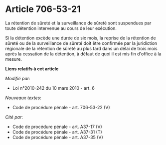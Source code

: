 # Article 706-53-21

La rétention de sûreté et la surveillance de sûreté sont suspendues par toute détention intervenue au cours de leur
exécution. 

Si la détention excède une durée de six mois, la reprise de la rétention de sûreté ou de la surveillance de sûreté doit être
confirmée par la juridiction régionale de la rétention de sûreté au plus tard dans un délai de trois mois après la cessation
de la détention, à défaut de quoi il est mis fin d'office à la mesure.

**Liens relatifs à cet article**

_Modifié par_:

  - Loi n°2010-242 du 10 mars 2010 - art. 6

_Nouveaux textes_:

  - Code de procédure pénale - art. 706-53-22 (V)

_Cité par_:

  - Code de procédure pénale - art. A37-17 (V)
  - Code de procédure pénale - art. A37-31 (T)
  - Code de procédure pénale - art. A37-35 (V)
